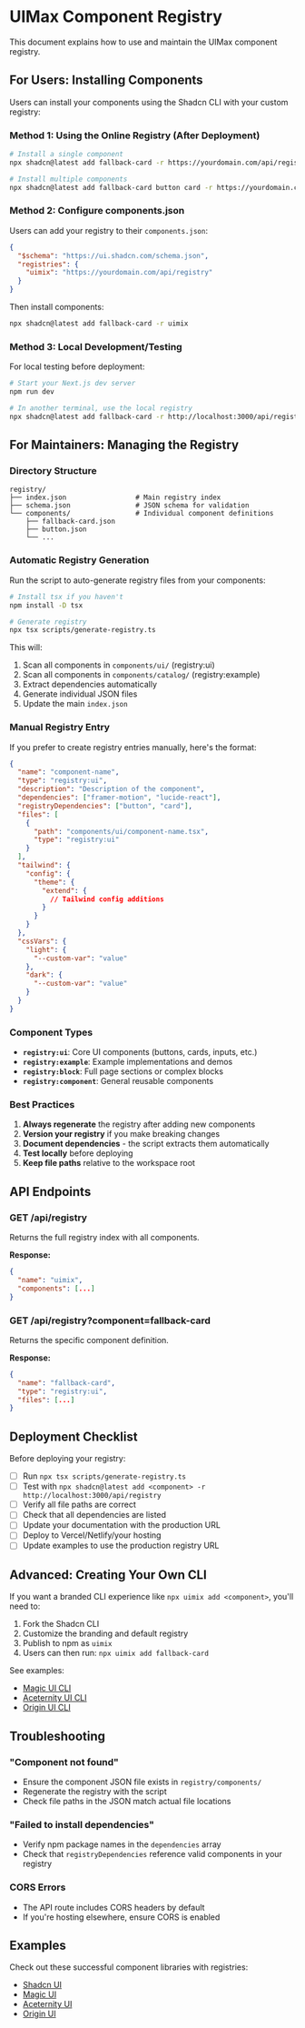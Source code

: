 # UIMax Component Registry

This document explains how to use and maintain the UIMax component registry.

## For Users: Installing Components

Users can install your components using the Shadcn CLI with your custom registry:

### Method 1: Using the Online Registry (After Deployment)

```bash
# Install a single component
npx shadcn@latest add fallback-card -r https://yourdomain.com/api/registry

# Install multiple components
npx shadcn@latest add fallback-card button card -r https://yourdomain.com/api/registry
```

### Method 2: Configure components.json

Users can add your registry to their `components.json`:

```json
{
  "$schema": "https://ui.shadcn.com/schema.json",
  "registries": {
    "uimix": "https://yourdomain.com/api/registry"
  }
}
```

Then install components:

```bash
npx shadcn@latest add fallback-card -r uimix
```

### Method 3: Local Development/Testing

For local testing before deployment:

```bash
# Start your Next.js dev server
npm run dev

# In another terminal, use the local registry
npx shadcn@latest add fallback-card -r http://localhost:3000/api/registry
```

## For Maintainers: Managing the Registry

### Directory Structure

```
registry/
├── index.json                 # Main registry index
├── schema.json                # JSON schema for validation
└── components/                # Individual component definitions
    ├── fallback-card.json
    ├── button.json
    └── ...
```

### Automatic Registry Generation

Run the script to auto-generate registry files from your components:

```bash
# Install tsx if you haven't
npm install -D tsx

# Generate registry
npx tsx scripts/generate-registry.ts
```

This will:
1. Scan all components in `components/ui/` (registry:ui)
2. Scan all components in `components/catalog/` (registry:example)
3. Extract dependencies automatically
4. Generate individual JSON files
5. Update the main `index.json`

### Manual Registry Entry

If you prefer to create registry entries manually, here's the format:

```json
{
  "name": "component-name",
  "type": "registry:ui",
  "description": "Description of the component",
  "dependencies": ["framer-motion", "lucide-react"],
  "registryDependencies": ["button", "card"],
  "files": [
    {
      "path": "components/ui/component-name.tsx",
      "type": "registry:ui"
    }
  ],
  "tailwind": {
    "config": {
      "theme": {
        "extend": {
          // Tailwind config additions
        }
      }
    }
  },
  "cssVars": {
    "light": {
      "--custom-var": "value"
    },
    "dark": {
      "--custom-var": "value"
    }
  }
}
```

### Component Types

- **`registry:ui`**: Core UI components (buttons, cards, inputs, etc.)
- **`registry:example`**: Example implementations and demos
- **`registry:block`**: Full page sections or complex blocks
- **`registry:component`**: General reusable components

### Best Practices

1. **Always regenerate** the registry after adding new components
2. **Version your registry** if you make breaking changes
3. **Document dependencies** - the script extracts them automatically
4. **Test locally** before deploying
5. **Keep file paths** relative to the workspace root

## API Endpoints

### GET /api/registry

Returns the full registry index with all components.

**Response:**
```json
{
  "name": "uimix",
  "components": [...]
}
```

### GET /api/registry?component=fallback-card

Returns the specific component definition.

**Response:**
```json
{
  "name": "fallback-card",
  "type": "registry:ui",
  "files": [...]
}
```

## Deployment Checklist

Before deploying your registry:

- [ ] Run `npx tsx scripts/generate-registry.ts`
- [ ] Test with `npx shadcn@latest add <component> -r http://localhost:3000/api/registry`
- [ ] Verify all file paths are correct
- [ ] Check that all dependencies are listed
- [ ] Update your documentation with the production URL
- [ ] Deploy to Vercel/Netlify/your hosting
- [ ] Update examples to use the production registry URL

## Advanced: Creating Your Own CLI

If you want a branded CLI experience like `npx uimix add <component>`, you'll need to:

1. Fork the Shadcn CLI
2. Customize the branding and default registry
3. Publish to npm as `uimix`
4. Users can then run: `npx uimix add fallback-card`

See examples:
- [Magic UI CLI](https://magicui.design)
- [Aceternity UI CLI](https://ui.aceternity.com)
- [Origin UI CLI](https://originui.com)

## Troubleshooting

### "Component not found"

- Ensure the component JSON file exists in `registry/components/`
- Regenerate the registry with the script
- Check file paths in the JSON match actual file locations

### "Failed to install dependencies"

- Verify npm package names in the `dependencies` array
- Check that `registryDependencies` reference valid components in your registry

### CORS Errors

- The API route includes CORS headers by default
- If you're hosting elsewhere, ensure CORS is enabled

## Examples

Check out these successful component libraries with registries:

- [Shadcn UI](https://ui.shadcn.com)
- [Magic UI](https://magicui.design)
- [Aceternity UI](https://ui.aceternity.com)
- [Origin UI](https://originui.com)

